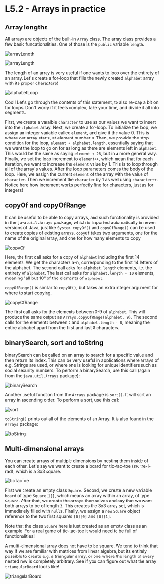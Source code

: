 # L5.2 - Arrays in practice
## Array lengths
All arrays are objects of the built-in `Array` class. The array class provides a few basic funcationalities. One of those is the `public` variable `length`.

![arrayLength](/assets/lecture_5/arrayLength.png)

![arrayLength](/assets/lecture_5/arrayLength2.png)

The length of an array is very useful if one wants to loop over the entirety of an array. Let's create a for-loop that fills the newly created `alphabet` array with its proper characters!

![alphabetLoop](/assets/lecture_5/alphabetLoop.png)

Cool! Let's go through the contents of this statement, to also re-cap a bit on for loops. Don't worry if it feels complex, take your time, and divide it all into segments.

First, we create a varaible `character` to use as our values we want to insert into the `alphabet` array. Next, we create a for-loop. To initialize the loop, we assign an integer variable called `element`, and give it the value 0. This is where our array starts, at element number `0`. Then, we provide the stop condition for the loop, `element < alphabet.length`, essentially saying that we want the loop to go on for as long as there are elements left in `alphabet`. This would be the same as saying `element < 26`, but in a more general way. Finally, we set the loop increment to `element++`, which mean that for each iteration, we want to increase the `element` value by 1. This is to loop through all of the array's values. After the loop parameters comes the body of the loop. Here, we assign the current `element` of the array with the value of `character`. Then we increment the `character` by 1 as well using `character++`. Notice here how increment works perfectly fine for characters, just as for integers!

## copyOf and copyOfRange
It can be useful to be able to copy arrays, and such functionality is provided in the `java.util.Arrays` package, which is imported automatically in newer versions of Java, just like `System`. `copyOf()` and `copyOfRange()` can be used to create copies of existing arrays. `copyOf` takes two arguments, one for the name of the original array, and one for how many elements to copy.

![copyOf](/assets/lecture_5/copyOf.png)

Here, the first call asks for a copy of `alphabet` including the first 14 elements. We get the characters a-n, corresponding to the first 14 letters of the alphabet. The second call asks for `alphabet.length` elements, i.e. the entirety of `alphabet`. The last call asks for `alphabet.length - 10` elements, meaning "all but 10" of the elements of `alphabet`.

`copyOfRange()` is similar to `copyOf()`, but takes an extra integer argument for where to start copying.

![copyOfRange](/assets/lecture_5/copyOfRange.png)

The first call asks for the elements between 0-9 of `alphabet`. This will produce the same output as `Arrays.copyOfRange(alphabet, 9)`. The second calls for the elements between `7` and `alphabet.length - 8`, meaning the entire alphabet apart from the first and last 8 characters.

## binarySearch, sort and toString
binarySearch can be called on an array to search for a specific value and then return its index. This can be very useful in applications where arrays of e.g. Strings are used, or where one is looking for unique identifiers such as social security numbers. To perform a binarySearch, use this call (again from the `java.util.Arrays` package): 

![binarySearch](/assets/lecture_5/binarySearch.png)

Another useful function from the `Arrays` package is `sort()`. It will sort an array in ascending order. To perform a sort, use this call:

![sort](/assets/lecture_5/sort.png)

`toString()` prints out all of the elements of an Array. It is also found in the `Arrays` package:

![toString](/assets/lecture_5/toString.png)

## Multi-dimensional arrays
You can create arrays of multiple dimensions by nesting them inside of each other. Let's say we want to create a board for tic-tac-toe (<i>sv.</i> tre-i-rad), which is a 3x3 square. 

![ticTacToe](/assets/lecture_5/ticTacToe.png)

First we create an empty class `Square`. Second, we create a new variable `board` of type `Square[][]`, which means an array within an array, of type `Square`. After that, we create the arrays themselves and say that we want both arrays to be of length `3`. This creates the 3x3 array set, which is immediately filled with `null`s. Finally, we assign a `new` `Square` object reference to the two first squares `[0][0]` and `[0][1]`. 

Note that the class `Square` here is just created as an empty class as an example. For a real game of tic-tac-toe it would need to be full of functionalities!

A multi-dimensional array does not have to be square. We tend to think that way if we are familiar with matrices from linear algebra, but its entirely possible to create e.g. a triangular array, or one where the length of every nested row is completely arbitrary. See if you can figure out what the array `triangularBoard` looks like!

![triangularBoard](/assets/lecture_5/triangularBoard.png)
